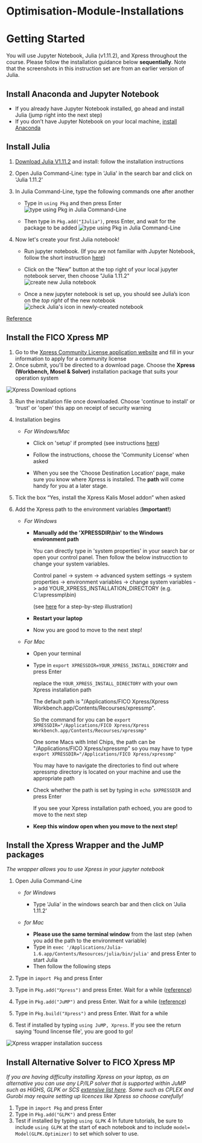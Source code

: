 # Optimisation-Module-Installations

# Getting Started
You will use Jupyter Notebook, Julia (v1.11.2), and Xpress throughout the course. Please follow the installation guidance below **sequentially**. Note that the screenshots in this instruction set are from an earlier version of Julia.

## Install Anaconda and Jupyter Notebook
- If you already have Jupyter Notebook installed, go ahead and install Julia (jump right into the next step)
- If you don’t have Jupyter Notebook on your local machine, [install Anaconda](https://www.anaconda.com/products/individual-d)

## Install Julia
1. [Download Julia V1.11.2](https://julialang.org/downloads/) and install: follow the installation instructions
2. Open Julia Command-Line: type in 'Julia' in the search bar and click on 'Julia 1.11.2'
3. In Julia Command-Line, type the following commands one after another

    - Type in ``using Pkg`` and then press Enter
![type using Pkg in Julia Command-Line](https://github.com/dajwani/Optimisation-Module-Installations/blob/main/static/Install_Julia_package1.PNG)

    - Then type in ``Pkg.add("IJulia")``, press Enter, and wait for the package to be added
![type using Pkg in Julia Command-Line](https://github.com/dajwani/Optimisation-Module-Installations/blob/main/static/Install_Julia_package2.PNG)

4. Now let's create your first Julia notebook!
    - Run jupyter notebook. (If you are not familiar with Jupyter Notebook, follow the short instruction [here](https://pythonforundergradengineers.com/opening-a-jupyter-notebook-on-windows.html)) 
    - Click on the “New” button at the top right of your local jupyter notebook server, then choose "Julia 1.11.2"
    ![create new Julia notebook](https://github.com/dajwani/Optimisation-Module-Installations/blob/main/static/Create_new_Julia_notebook.png)

    - Once a new jupyter notebook is set up, you should see Julia’s icon on the *top right* of the new notebook  
    ![check Julia's icon in newly-created notebook](https://github.com/dajwani/Optimisation-Module-Installations/blob/main/static/Create_new_Julia_notebook2.png)

[Reference](https://www.geeksforgeeks.org/add-julia-kernel-to-jupyter/)


## Install the FICO Xpress MP
1. Go to the [Xpress Community License application website](https://content.fico.com/xpress-optimization-community-license) and fill in your information to apply for a community license
2. Once submit, you'll be directed to a download page. Choose the **Xpress (Workbench, Mosel & Solver)** installation package that suits your operation system

![Xpress Download options](https://github.com/dajwani/Optimisation-Module-Installations/blob/main/static/Install_Xpress.PNG)

3. Run the installation file once downloaded. Choose 'continue to install' or 'trust' or 'open' this app on receipt of security warning
4. Installation begins
    - *For Windows/Mac*
      
      - Click on 'setup' if prompted (see instructions [here](https://www.fico.com/fico-xpress-optimization/docs/latest/installguide/dhtml/chapinst1_sec_secwin.html))
      
      - Follow the instructions, choose the 'Community License' when asked
      
      - When you see the 'Choose Destination Location' page, make sure you know where Xpress is installed. The **path** will come handy for you at a later stage.

      
5. Tick the box “Yes, install the Xpress Kalis Mosel addon” when asked
6. Add the Xpress path to the environment variables (**Important!**)
    - *For Windows*
        - **Manually add the 'XPRESSDIR\bin' to the Windows environment path** 
    
           You can directly type in 'system properties' in your search bar or open your control panel. Then follow the below instrucction to change your system variables.
           
           Control panel -> system -> advanced system settings -> system properties -> environment variables -> change system variables -> add YOUR_XPRESS_INSTALLATION_DIRECTORY (e.g. C:\xpressmp\bin)
           
           (see [here](https://learn.sparkfun.com/tutorials/configuring-the-path-system-variable/all) for a step-by-step illustration)
        
        - **Restart your laptop**

        - Now you are good to move to the next step!
        
    - *For Mac*
        - Open your terminal

        -  Type in ``export XPRESSDIR=YOUR_XPRESS_INSTALL_DIRECTORY`` and press Enter

            replace the ``YOUR_XPRESS_INSTALL_DIRECTORY`` with your own Xpress installation path
            
            The default path is "/Applications/FICO Xpress/Xpress Workbench.app/Contents/Recourses/xpressmp". 
            
            So the command for you can be ``export XPRESSDIR="/Applications/FICO Xpress/Xpress Workbench.app/Contents/Recourses/xpressmp"``
            
            One some Macs with Intel Chips, the path can be "/Applications/FICO Xpress/xpressmp" so you may have to type ``export XPRESSDIR="/Applications/FICO Xpress/xpressmp"``
            
           You may have to navigate the directories to find out where xpressmp directory is located on your machine and use the appropriate path
            
            
        - Check whether the path is set by typing in ``echo $XPRESSDIR`` and press Enter
           
            If you see your Xpress installation path echoed, you are good to move to the next step
            
        - **Keep this window open when you move to the next step!**

<!--         Type ``. /Applications/FICO\ Xpress/xpressmp/bin/xpvars.sh`` in your terminal. Follow the instructions [here](https://www.fico.com/fico-xpress-optimization/docs/latest/installguide/dhtml/chapinst1_sec_secmac.html) -->

## Install the Xpress Wrapper and the JuMP packages
*The wrapper allows you to use Xpress in your jupyter notebook*
1. Open Julia Command-Line 
    - *for Windows* 
    
      - Type 'Julia' in the windows search bar and then click on 'Julia 1.11.2'
     
    - *for Mac*
      
      - **Please use the same terminal window** from the last step (when you add the path to the environment variable)
      - Type in ``exec '/Applications/Julia-1.6.app/Contents/Resources/julia/bin/julia'`` and press Enter to start Julia
      - Then follow the following steps
      
3. Type in ``import Pkg`` and press Enter
4. Type in ``Pkg.add("Xpress")`` and press Enter. Wait for a while ([reference](https://github.com/jump-dev/Xpress.jl))
5. Type in ``Pkg.add("JuMP")`` and press Enter. Wait for a while ([reference](https://jump.dev/JuMP.jl/stable/installation/))
6. Type in ``Pkg.build("Xpress")`` and press Enter. Wait  for a while
7. Test if installed by typing ``using JuMP, Xpress``. If you see the return saying 'found lincense file', you are good to go! 

![Xpress wrapper installation success](https://github.com/dajwani/Optimisation-Module-Installations/blob/main/static/Install_success.PNG)


## Install Alternative Solver to FICO Xpress MP

*If you are having difficulty installing Xpress on your laptop, as an alternative you can use any LP/ILP solver that is supported within JuMP such as HiGHS, GLPK or SCS [extensive list here](https://jump.dev/JuMP.jl/stable/packages/solvers/). Some such as CPLEX and Gurobi may require setting up licences like Xpress so choose carefully!*

1. Type in ``import Pkg`` and press Enter
2. Type in ``Pkg.add("GLPK")`` and press Enter
3. Test if installed by typing ``using GLPK``
4 In future tutorials, be sure to include ``using GLPK`` at the start of each notebook and to include ``model= Model(GLPK.Optimizer)`` to set which solver to use.
